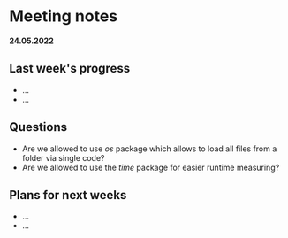# Meeting notes
**24.05.2022**
## Last week's progress
- ...
- ...
  
## Questions
- Are we allowed to use _os_ package which allows to load all files from a folder via single code?
- Are we allowed to use the _time_ package for easier runtime measuring?


## Plans for next weeks
- ...
- ...
